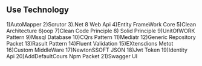 ## Use Technology
1)AutoMapper 2)Scrutor 3).Net 8 Web Api 4)Entity FrameWork Core 5)Clean Architecture 6)oop 7)Clean Code Principle 8) Solid Principle 9)UnitOfWORK Pattern 9)Mssql Database 10)CQrs Pattern 11)Mediatr 12)Generic Repository Packet 13)Rasult Pattern 14)Fluent Validation 15)EXtensdions Metot  16)Custom MiddleWare
17)NewtonSSOFT JSON 18)Jwt Token 19)Identity Api 20)AddDefaultCours Npm Packet 21)Swagger UI
